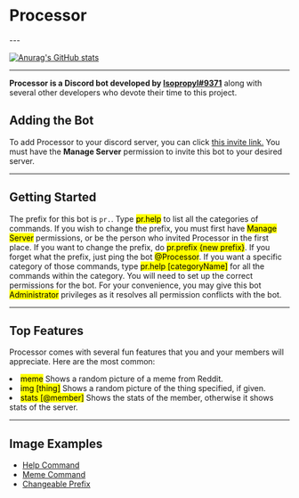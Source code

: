 <h1>Processor</h1>
---

[![Anurag's GitHub stats](https://github-readme-stats.vercel.app/api?username=Glitched519)](https://github.com/Glitched519/Processor)

---

<b>Processor is a Discord bot developed by [Isopropyl#9371](https://dsc.bio/Isopropyl)</b> along with several other developers who devote their time to this project.
<h2>Adding the Bot</h2>

To add Processor to your discord server, you can click [this invite link.](https://discord.com/oauth2/authorize?client_id=689678745782714464&scope=bot&permissions=2134371583) You must have the <b>Manage Server</b> permission to invite this bot to your desired server.

---

<h2>Getting Started</h2>

<p>The prefix for this bot is <code>pr.</code>. Type <mark>pr.help</mark> to list all the categories of commands. If you wish to change the prefix, you must first have <mark>Manage Server</mark> permissions, or be the person who invited Processor in the first place. If you want to change the prefix, do <mark>pr.prefix {new prefix}</mark>. If you forget what the prefix, just ping the bot <mark>@Processor</mark>. If you want a specific category of those commands, type <mark>pr.help [categoryName]</mark> for all the commands within the category. You will need to set up the correct permissions for the bot. For your convenience, you may give this bot <mark>Administrator</mark> privileges as it resolves all permission conflicts with the bot.</p>

---

<h2>Top Features</h2>
<p>Processor comes with several fun features that you and your members will appreciate. Here are the most common:</p>
<u1>
  <li><mark>meme</mark> Shows a random picture of a meme from Reddit.</li>
  <li><mark>img [thing]</mark> Shows a random picture of the thing specified, if given.</li>
  <li><mark>stats [@member]</mark> Shows the stats of the member, otherwise it shows stats of the server.</li>
</ul>

---

<h2>Image Examples</h2>
<ul>
  <li><a href="https://cdn.discordapp.com/attachments/688229874649137188/845282948646174760/unknown.png">Help Command</li>
  <li><a href="https://cdn.discordapp.com/attachments/688229874649137188/845283547115159582/unknown.png">Meme Command</li>
  <li><a href="https://cdn.discordapp.com/attachments/688229874649137188/845284082971967508/unknown.png">Changeable Prefix</li>
</ul>

